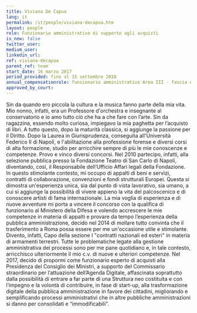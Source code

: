```yaml
---
title: Viviana De Capua
lang: it
permalink: /it/people/viviana-decapua.htm 
layout: people
role: Funzionario amministrativo di supporto agli acquisti
is_new: false
twitter_user: 
medium_user: 
linkedin_url:
ref: viviana-decapua
parent_ref: team
start_date: 16 marzo 2017 
period_provided: fino al 15 settembre 2018
annual_compensationrole: funzionario amministrativo Area III - fascia economica F1 
approved_by_court: 
---
```

Sin da quando ero piccola la cultura e la musica fanno parte della mia vita. Mio nonno, infatti, era un Professore d'orchestra e insegnante al conservatorio e io amo tutto ciò che ha a che fare con l’arte. Sin da ragazzina, essendo molto curiosa, impiegavo la mia paghetta per l’acquisto di libri.
A tutto questo, dopo la maturità classica, si aggiunge la passione per il Diritto. Dopo la Laurea in Giurisprudenza, conseguita all'Università Federico II di Napoli, e l'abilitazione alla professione forense e diversi corsi di alta formazione, studio per arricchire sempre di più le mie conoscenze e competenze. Provo e vinco diversi concorsi.
Nel 2010 partecipo, infatti, alla selezione pubblica presso la Fondazione Teatro di San Carlo di Napoli, diventando, così, il Responsabile dell’Ufficio Affari legali della Fondazione.
In questo stimolante contesto, mi occupo di appalti di beni e servizi, contratti di collaborazione, convenzioni e fondi strutturali Europei. Questa si dimostra un'esperienza unica, sia dal punto di vista lavorativo, sia  umano, a cui si aggiunge la possibilità di vivere appieno la vita del palcoscenico e  di conoscere artisti di fama internazionale.
La mia voglia di esperienza e di nuove avventure mi porta a vincere il concorso con la qualifica di funzionario al Ministero della Difesa e volendo accrescere le mie competenze in materia di appalti e provare da tempo l’esperienza della pubblica amministrazione, decido nel 2014 di mollare tutto convinta che il trasferimento a Roma possa essere per me un'occasione utile e stimolante.
Divento, infatti, Capo della sezione I "contratti nazionali ed esteri" in materia di armamenti terrestri. Tutte le problematiche legate alla gestione amministrativa dei processi sono per me pane quotidiano e, in tale contesto, arricchisco ulteriormente il mio c.v. di nuove e ulteriori competenze.
Nel 2017, decido di propormi come funzionario esperto di acquisti alla Presidenza del Consiglio dei Ministri, a supporto del Commissario straordinario per l’attuazione dell’Agenda Digitale, affascinata soprattutto dalla possibilità di entrare a far parte di una Struttura neo costituita e con l’impegno e la volontà di contribuire, in fase di start-up, alla trasformazione digitale della pubblica amministrazione in favore dei cittadini, migliorando e semplificando processi amministrativi che in altre pubbliche amministrazioni si danno per consolidati e “immodificabili”.
